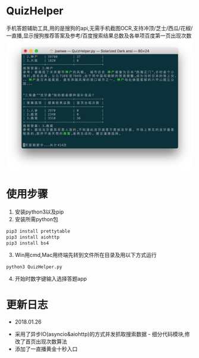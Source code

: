 # QuizHelper
手机答题辅助工具,用的是搜狗的api,无需手机截图OCR,支持冲顶/芝士/西瓜/花椒/一直播,显示搜狗推荐答案及参考/百度搜索结果总数及各单项百度第一页出现次数
![Screenshots](https://github.com/joanwe/QuizHelper/blob/master/Screenshots.png)
# 使用步骤
1. 安装python3以及pip
2. 安装所需python包

```
pip3 install prettytable  
pip3 install aiohttp
pip3 install bs4
```
3. Win用cmd,Mac用终端先转到文件所在目录及用以下方式运行
```
python3 QuizHelper.py
```
4. 开始时数字键输入选择答题app
# 更新日志
* 2018.01.26
 - 采用了异步IO(asyncio&aiohttp)的方式并发抓取搜索数据
 - 细分代码模块,修改了首页出现次数算法
 - 添加了一直播黄金十秒入口
